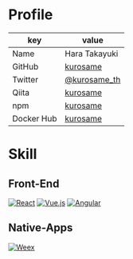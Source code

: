 # Profile

| key        | value                                           |
| ---------- | ----------------------------------------------- |
| Name       | Hara Takayuki                                   |
| GitHub     | [kurosame](https://github.com/kurosame)         |
| Twitter    | [@kurosame_th](https://twitter.com/kurosame_th) |
| Qiita      | [kurosame](https://qiita.com/kurosame)          |
| npm        | [kurosame](https://www.npmjs.com/~kurosame)     |
| Docker Hub | [kurosame](https://hub.docker.com/u/kurosame)   |

# Skill

## Front-End

[![React](/react.png 'React')](/react/)
[![Vue.js](/vuejs.png 'Vue.js')](/vuejs/)
[![Angular](/angular.png 'Angular')](/angular/)

## Native-Apps

[![Weex](/weex.png 'Weex')](/weex/)
